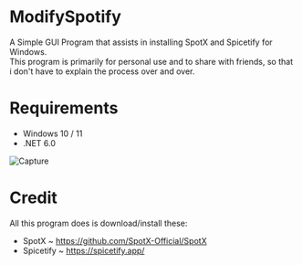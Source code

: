 # ModifySpotify
A Simple GUI Program that assists in installing SpotX and Spicetify for Windows. <br>
This program is primarily for personal use and to share with friends, so that i don't have to explain the process over and over.

# Requirements
- Windows 10 / 11
- .NET 6.0

![Capture](https://github.com/user-attachments/assets/146ee2a0-5f9c-4395-a164-e4157886bd59)





# Credit
All this program does is download/install these:

- SpotX ~ https://github.com/SpotX-Official/SpotX
- Spicetify ~ https://spicetify.app/
